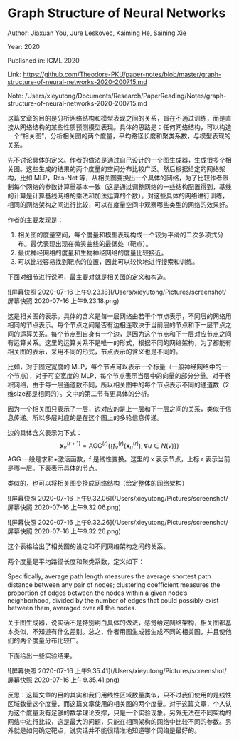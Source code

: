 # Graph Structure of Neural Networks

Author: Jiaxuan You, Jure Leskovec, Kaiming He, Saining Xie

Year: 2020

Published in: ICML 2020



Link: https://github.com/Theodore-PKU/paper-notes/blob/master/graph-structure-of-neural-networks-2020-200715.md

Note: /Users/xieyutong/Documents/Research/PaperReading/Notes/graph-structure-of-neural-networks-2020-200715.md



这篇文章的目的是分析网络结构和模型表现之间的关系，旨在不通过训练，而是直接从网络结构的某些性质预测模型表现。具体的思路是：任何网络结构，可以构造一个“相关图”，分析相关图的两个度量，平均路径长度和聚类系数，与模型表现的关系。

先不讨论具体的定义。作者的做法是通过自己设计的一个图生成器，生成很多个相关图。这些生成的结果的两个度量的空间分布比较广泛。然后根据给定的网络架构，比如 MLP，Res-Net 等，从相关图变换出一个具体的网络，为了比较作者限制每个网络的参数计算量基本一致（这是通过调整网络的一些结构配置得到，基线的计算是计算基线网络的乘法和加法运算的个数）。对这些具体的网络进行训练，相同的网络架构之间进行比较，可以在度量空间中观察哪些类型的网络的效果好。

作者的主要发现是：

1. 相关图的度量空间，每个度量和模型表现构成一个较为平滑的二次多项式分布。最优表现出现在微笑曲线的最低处（靶点）。
2. 最优神经网络的度量和生物神经网络的度量比较接近。
3. 可以比较容易找到靶点的位置，因此可以较快地进行搜索和训练。

下面对细节进行说明，最主要对就是相关图的定义和构造。

![屏幕快照 2020-07-16 上午9.23.18](/Users/xieyutong/Pictures/screenshot/屏幕快照 2020-07-16 上午9.23.18.png)

这是相关图的表示。具体的含义是每一层网络由若干个节点表示，不同层的网络用相同的节点表示。每个节点之间是否有边相连取决于当前层的节点和下一层节点之间的运算关系。每个节点到自身有一个边，是因为这个节点和下一层对应节点之间有运算关系。这里的运算关系不是唯一的形式，根据不同的网络架构，为了都能有相关图的表示，采用不同的形式，节点表示的含义也是不同的。

比如，对于固定宽度的 MLP，每个节点可以表示一个标量（一般神经网络中的一个节点），对于可变宽度的 MLP，每个节点表示当层中的向量的部分分量。对于卷积网络，由于每一层通道数不同，所以相关图中的每个节点表示不同的通道数（2维size都是相同的）。文中的第二节有更具体的分析。

因为一个相关图只表示了一层，边对应的是上一层和下一层之间的关系，类似于信息传递。所以多层对应的是在这个图上的多轮信息传递。

边的具体含义表示为下式：
$$
\mathbf{x}_{v}^{(r+1)}=\operatorname{AGG}^{(r)}\left(\left\{f_{v}^{(r)}\left(\mathbf{x}_{u}^{(r)}\right), \forall u \in N(v)\right\}\right)
$$
AGG 一般是求和+激活函数，f 是线性变换。这里的 x 表示节点，上标 r 表示当前是哪一层。下表表示具体的节点。

类似的，也可以将相关图变换成网络结构（给定整体的网络架构）

![屏幕快照 2020-07-16 上午9.32.06](/Users/xieyutong/Pictures/screenshot/屏幕快照 2020-07-16 上午9.32.06.png)

![屏幕快照 2020-07-16 上午9.32.26](/Users/xieyutong/Pictures/screenshot/屏幕快照 2020-07-16 上午9.32.26.png)

这个表格给出了相关图的设定和不同网络架构之间的关系。

两个度量是平均路径长度和聚类系数，定义如下：

Speciﬁcally, average path length measures the average shortest path distance between any pair of nodes; clustering coefﬁcient measures the proportion of edges between the nodes within a given node’s neighborhood, divided by the number of edges that could possibly exist between them, averaged over all the nodes.

关于图生成器，说实话不是特别明白具体的做法，感觉给定网络架构，相关图都基本类似，不知道有什么差别。总之，作者用图生成器生成不同的相关图，并且使他们的两个度量分布比较广。

下面给出一些实验结果。

![屏幕快照 2020-07-16 上午9.35.41](/Users/xieyutong/Pictures/screenshot/屏幕快照 2020-07-16 上午9.35.41.png)



反思：这篇文章的目的其实和我们用线性区域数量类似，只不过我们使用的是线性区域数量这个度量，而这篇文章使用的相关图的两个度量。对于这篇文章，个人认为这个度量没有足够的数学理论支撑，只是一个实验现象。另外无法在不同架构的网络中进行比较，这是最大的问题，只能在相同架构的网络中比较不同的参数。另外就是如何确定靶点，说实话并不能很精准地知道哪个网络是最好的。

